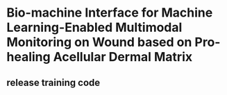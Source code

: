 # Bio-machine Interface for Machine Learning-Enabled Multimodal Monitoring on Wound based on Pro-healing Acellular Dermal Matrix

## release training code

